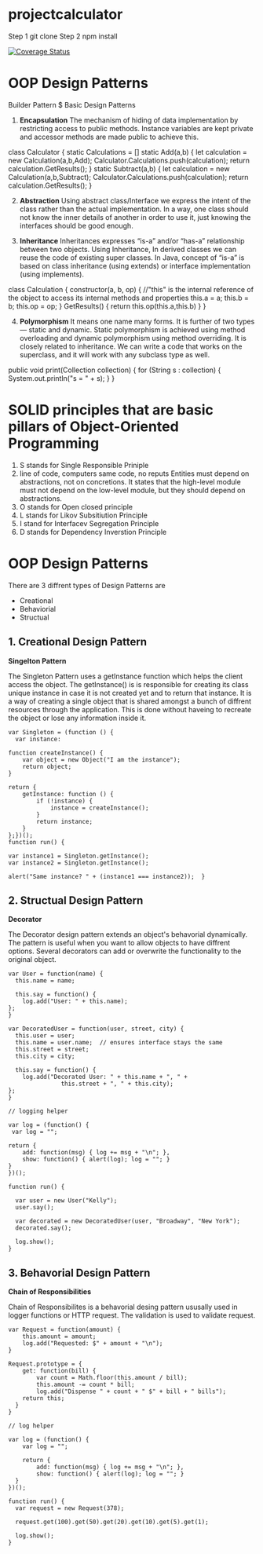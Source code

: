# projectcalculator

Step 1
  git clone
Step 2
  npm install

<a href='https://coveralls.io/github/KarmDesai1/projectcalculator?branch=master'><img src='https://coveralls.io/repos/github/KarmDesai1/projectcalculator/badge.svg?branch=master' alt='Coverage Status' /></a>


# OOP Design Patterns
Builder Pattern
$ Basic Design Patterns
1. **Encapsulation** 
The mechanism of hiding of data implementation by restricting access to public methods. Instance variables are kept private and accessor methods are made public to achieve this.

class Calculator {
    static Calculations = []
    static Add(a,b) {
        let calculation = new Calculation(a,b,Add);
        Calculator.Calculations.push(calculation);
        return calculation.GetResults();
    }
    static Subtract(a,b) {
        let calculation = new Calculation(a,b,Subtract);
        Calculator.Calculations.push(calculation);
        return calculation.GetResults();
    }
    
2. **Abstraction**
Using abstract class/Interface we express the intent of the class rather than the actual implementation. In a way, one class should not know the inner details of another in order to use it, just knowing the interfaces should be good enough.

3. **Inheritance** 
Inheritances expresses “is-a” and/or “has-a” relationship between two objects. Using Inheritance, In derived classes we can reuse the code of existing super classes. In Java, concept of “is-a” is based on class inheritance (using extends) or interface implementation (using implements).

class Calculation {
    constructor(a, b, op) {
        //"this" is the internal reference of the object to access its internal methods and properties
        this.a = a;
        this.b = b;
        this.op = op;
    }
    GetResults() {
        return this.op(this.a,this.b)
    }
}

4. **Polymorphism**
It means one name many forms. It is further of two types — static and dynamic. Static polymorphism is achieved using method overloading and dynamic polymorphism using method overriding. It is closely related to inheritance. We can write a code that works on the superclass, and it will work with any subclass type as well.

public void print(Collection<String> collection) {
    for (String s : collection) {
        System.out.println("s = " + s);
    }
}
  
# SOLID principles that are basic pillars of Object-Oriented Programming
1. S stands for Single Responsible Priniple 
2. line of code, computers same code, no reputs
Entities must depend on abstractions, not on concretions. It states that the high-level module must not depend on the low-level module, but they should depend on abstractions.
2. O stands for Open closed principle
3. L stands for Likov Subsitiution Principle
4. I stand for Interfacev Segregation Principle
5. D stands for Dependency Inverstion Principle

# OOP Design Patterns
  There are 3 diffrent types of Design Patterns are 
  - Creational
  - Behaviorial
  - Structual
## 1. Creational Design Pattern
 **Singelton Pattern**

The Singleton Pattern uses a getInstance function which helps the client access the object. The getInstance() is is responsible for creating its class unique instance in case it is not created yet and to return that instance. It is a way of creating a single object that is shared amongst a bunch of diffrent resources through the application. This is done without haveing to recreate the object or lose any information inside it.
  
    var Singleton = (function () {
      var instance:
      
    function createInstance() {
        var object = new Object("I am the instance");
        return object;
    }
 
    return {
        getInstance: function () {
            if (!instance) {
                instance = createInstance();
            }
            return instance;
        }
    };})();
    function run() {
 
    var instance1 = Singleton.getInstance();
    var instance2 = Singleton.getInstance();
 
    alert("Same instance? " + (instance1 === instance2));  }

## 2. Structual Design Pattern
**Decorator**

The Decorator design pattern extends an object's behavorial dynamically. The pattern is useful when you want to allow objects to have diffrent options. Several decorators can add or overwrite the functionality to the original object. 

    var User = function(name) {
      this.name = name;
 
      this.say = function() {
        log.add("User: " + this.name);
    };
    }
 
    var DecoratedUser = function(user, street, city) {
      this.user = user;
      this.name = user.name;  // ensures interface stays the same
      this.street = street;
      this.city = city;
 
      this.say = function() {
        log.add("Decorated User: " + this.name + ", " +
                   this.street + ", " + this.city);
    };
    }
 
    // logging helper
 
    var log = (function() {
     var log = "";
 
    return {
        add: function(msg) { log += msg + "\n"; },
        show: function() { alert(log); log = ""; }
    }
    })();
 
    function run() {
 
      var user = new User("Kelly");
      user.say();
 
      var decorated = new DecoratedUser(user, "Broadway", "New York");
      decorated.say();
 
      log.show();
    }

## 3. Behavorial Design Pattern
**Chain of Responsibilities**

Chain of Responsibilites is a behavorial desing pattern ususally used in logger functions or HTTP request. The validation is used to validate request. 

    var Request = function(amount) {
        this.amount = amount;
        log.add("Requested: $" + amount + "\n");
    }
 
    Request.prototype = {
        get: function(bill) {
            var count = Math.floor(this.amount / bill);
            this.amount -= count * bill;
            log.add("Dispense " + count + " $" + bill + " bills");
        return this;
      }
    }
 
    // log helper 
 
    var log = (function() {
        var log = "";
 
        return {
            add: function(msg) { log += msg + "\n"; },
            show: function() { alert(log); log = ""; }
      }
    })();
 
    function run() {
      var request = new Request(378);
 
      request.get(100).get(50).get(20).get(10).get(5).get(1);
 
      log.show();
    }





